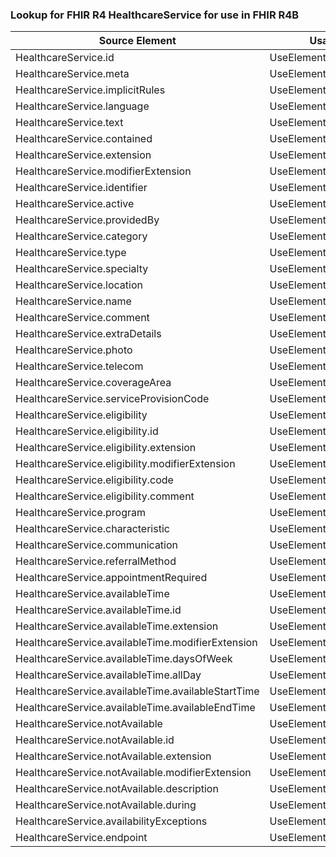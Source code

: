 ### Lookup for FHIR R4 HealthcareService for use in FHIR R4B

| Source Element | Usage | Target |
| -------------- | ----- | ------ |
| HealthcareService.id | UseElementSameName | HealthcareService.id |
| HealthcareService.meta | UseElementSameName | HealthcareService.meta |
| HealthcareService.implicitRules | UseElementSameName | HealthcareService.implicitRules |
| HealthcareService.language | UseElementSameName | HealthcareService.language |
| HealthcareService.text | UseElementSameName | HealthcareService.text |
| HealthcareService.contained | UseElementSameName | HealthcareService.contained |
| HealthcareService.extension | UseElementSameName | HealthcareService.extension |
| HealthcareService.modifierExtension | UseElementSameName | HealthcareService.modifierExtension |
| HealthcareService.identifier | UseElementSameName | HealthcareService.identifier |
| HealthcareService.active | UseElementSameName | HealthcareService.active |
| HealthcareService.providedBy | UseElementSameName | HealthcareService.providedBy |
| HealthcareService.category | UseElementSameName | HealthcareService.category |
| HealthcareService.type | UseElementSameName | HealthcareService.type |
| HealthcareService.specialty | UseElementSameName | HealthcareService.specialty |
| HealthcareService.location | UseElementSameName | HealthcareService.location |
| HealthcareService.name | UseElementSameName | HealthcareService.name |
| HealthcareService.comment | UseElementSameName | HealthcareService.comment |
| HealthcareService.extraDetails | UseElementSameName | HealthcareService.extraDetails |
| HealthcareService.photo | UseElementSameName | HealthcareService.photo |
| HealthcareService.telecom | UseElementSameName | HealthcareService.telecom |
| HealthcareService.coverageArea | UseElementSameName | HealthcareService.coverageArea |
| HealthcareService.serviceProvisionCode | UseElementSameName | HealthcareService.serviceProvisionCode |
| HealthcareService.eligibility | UseElementSameName | HealthcareService.eligibility |
| HealthcareService.eligibility.id | UseElementSameName | HealthcareService.eligibility.id |
| HealthcareService.eligibility.extension | UseElementSameName | HealthcareService.eligibility.extension |
| HealthcareService.eligibility.modifierExtension | UseElementSameName | HealthcareService.eligibility.modifierExtension |
| HealthcareService.eligibility.code | UseElementSameName | HealthcareService.eligibility.code |
| HealthcareService.eligibility.comment | UseElementSameName | HealthcareService.eligibility.comment |
| HealthcareService.program | UseElementSameName | HealthcareService.program |
| HealthcareService.characteristic | UseElementSameName | HealthcareService.characteristic |
| HealthcareService.communication | UseElementSameName | HealthcareService.communication |
| HealthcareService.referralMethod | UseElementSameName | HealthcareService.referralMethod |
| HealthcareService.appointmentRequired | UseElementSameName | HealthcareService.appointmentRequired |
| HealthcareService.availableTime | UseElementSameName | HealthcareService.availableTime |
| HealthcareService.availableTime.id | UseElementSameName | HealthcareService.availableTime.id |
| HealthcareService.availableTime.extension | UseElementSameName | HealthcareService.availableTime.extension |
| HealthcareService.availableTime.modifierExtension | UseElementSameName | HealthcareService.availableTime.modifierExtension |
| HealthcareService.availableTime.daysOfWeek | UseElementSameName | HealthcareService.availableTime.daysOfWeek |
| HealthcareService.availableTime.allDay | UseElementSameName | HealthcareService.availableTime.allDay |
| HealthcareService.availableTime.availableStartTime | UseElementSameName | HealthcareService.availableTime.availableStartTime |
| HealthcareService.availableTime.availableEndTime | UseElementSameName | HealthcareService.availableTime.availableEndTime |
| HealthcareService.notAvailable | UseElementSameName | HealthcareService.notAvailable |
| HealthcareService.notAvailable.id | UseElementSameName | HealthcareService.notAvailable.id |
| HealthcareService.notAvailable.extension | UseElementSameName | HealthcareService.notAvailable.extension |
| HealthcareService.notAvailable.modifierExtension | UseElementSameName | HealthcareService.notAvailable.modifierExtension |
| HealthcareService.notAvailable.description | UseElementSameName | HealthcareService.notAvailable.description |
| HealthcareService.notAvailable.during | UseElementSameName | HealthcareService.notAvailable.during |
| HealthcareService.availabilityExceptions | UseElementSameName | HealthcareService.availabilityExceptions |
| HealthcareService.endpoint | UseElementSameName | HealthcareService.endpoint |
